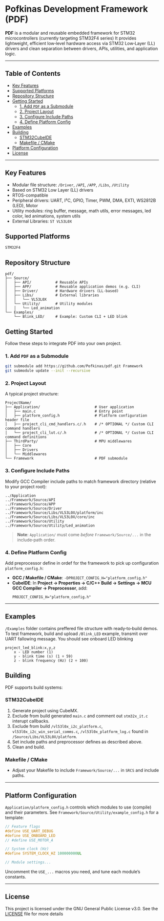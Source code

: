 # Pofkinas Development Framework (PDF)

**PDF** is a modular and reusable embedded framework for STM32 microcontrollers (currently targeting STM32F4 series)
It provides lightweight, efficient low‐level hardware access via STM32 Low‑Layer (LL) drivers and clean separation between drivers, APIs, utilities, and application logic.

---

## Table of Contents

- [Key Features](#key-features)
- [Supported Platforms](#supported-platforms)
- [Repository Structure](#repository-structure)
- [Getting Started](#getting-started)
  - [1. Add `PDF` as a Submodule](#1-add-pdf-as-a-submodule)
  - [2. Project Layout](#2-project-layout)
  - [3. Configure Include Paths](#3-configure-include-paths)
  - [4. Define Platform Config](#4-define-platform-config)
- [Examples](#examples)
- [Building](#building)
  - [STM32CubeIDE](#stm32cubeide)
  - [Makefile / CMake](#makefile--cmake)
- [Platform Configuration](#platform-configuration)
- [License](#license)

---

## Key Features

- Modular file structure: `/Driver`, `/API`, `/APP`, `/Libs`, `/Utility`
- Based on STM32 Low Layer (LL) drivers
- RTOS-compatible
- Peripheral drivers: UART, I²C, GPIO, Timer, PWM, DMA, EXTI, WS2812B (LED), Motor
- Utility modules: ring buffer, message, math utils, error messages, led color, led animations, system utils
- External Libraries: `ST VL53L0X`

## Supported Platforms
`STM32F4`

## Repository Structure

```text
pdf/
├── Source/
│   ├── API/           # Reusable APIs
│   ├── APP/           # Reusable application demos (e.g. CLI)
│   ├── Driver/        # Hardware drivers (LL-based)
│   ├── Libs/          # External libraries
│   │   └── VL53L0X
│   └── Utility/       # Utility modules
│   │   └── Led_animation
└── Examples/          
    └── Blink_LED/     # Example: Custom CLI + LED blink
```

## Getting Started

Follow these steps to integrate PDF into your own project.

### 1. Add `PDF` as a Submodule

```bash
git submodule add https://github.com/Pofkinas/pdf.git Framework
git submodule update --init --recursive
```

### 2. Project Layout

A typical project structure:

```text
ProjectName/
├── Application/                         # User application
│   ├── main.c                           # Entry point
│   ├── platform_config.h                # Platform configuration header file
│   ├── project_cli_cmd_handlers.c/.h    # /* OPTIONAL */ Custom CLI command handlers
│   └── project_cli_lut.c/.h             # /* OPTIONAL */ Custom CLI command definitions
├── ThirdParty/                          # MPU middlewares
│   ├── Core
│   ├── Drivers
│   └── Middlewares
└── Framework                            # PDF submodule
```

### 3. Configure Include Paths

Modify GCC Compiler include paths to match framework directory (relative to your project root):

```text
../Application
../Framework/Source/API
../Framework/Source/APP
../Framework/Source/Driver
../Framework/Source/Libs/VL53L0X/platform/inc
../Framework/Source/Libs/VL53L0X/core/inc
../Framework/Source/Utility
../Framework/Source/Utility/Led_animation
```

> **Note**: `Application/` must come *before* `Framework/Source/...` in the include‑path order.

### 4. Define Platform Config

Add preprocessor define in ordef for the framework to pick up configuration `platform_config.h`:

- **GCC / Makefile / CMake**: `-DPROJECT_CONFIG_H="platform_config.h"`
- **CubeIDE**: In **Project → Properties → C/C++ Build → Settings → MCU GCC Compiler → Preprocessor**, add:
  ```text
  PROJECT_CONFIG_H="platform_config.h"
  ```

---

## Examples

`/Examples` folder contains preffered file structure with ready‑to‑build demos.  
To test framework, build and upload `/Blink_LED` example, transmit over UART fallowing message. You should see onboard LED blinking

```text
project_led_blink:x,y,z 
    x - LED number (1)
    y - blink time (s) (1 ÷ 59)
    z - blink frequency (Hz) (2 ÷ 100)
```

## Building

PDF supports build systems:

### STM32CubeIDE

1. Generate project using CubeMX.
2. Exclude from build generated `main.c` and comment out `stm32x_it.c` interupt callbacks.
3. Exclude from build `/vl53l0x_i2c_platform.c`, `vl53l0x_i2c_win_serial_comms.c`, `/vl53l0x_platform_log.c` found in `/Source/Libs/VL53L0X/platform`.
4. Set include paths and preprocessor defines as described above.
5. Clean and build.

### Makefile / CMake

- Adjust your Makefile to include `Framework/Source/...` in `SRCS` and include paths.

---

## Platform Configuration

`Application/platform_config.h` controls which modules to use (compile) and their parameters.  See `Framework/Source/Utility/example_config.h` for a template:

```c
// Feature flags
#define USE_UART_DEBUG
#define USE_ONBOARD_LED
// #define USE_MOTOR_A

// System clock (Hz)
#define SYSTEM_CLOCK_HZ 100000000UL

// Module settings...
```

Uncomment the `USE_...` macros you need, and tune each module’s constants.

---

## License

This project is licensed under the GNU General Public License v3.0. See the [LICENSE](LICENSE) file for more details
